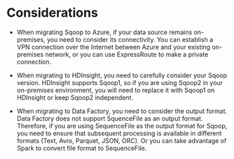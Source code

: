 # Considerations  

* When migrating Sqoop to Azure, if your data source remains on-premises, you need to consider its connectivity. You can establish a VPN connection over the Internet between Azure and your existing on-premises network, or you can use ExpressRoute to make a private connection.

* When migrating to HDInsight, you need to carefully consider your Sqoop version. HDInsight supports Sqoop1, so if you are using Sqoop2 in your on-premises environment, you will need to replace it with Sqoop1 on HDInsight or keep Sqoop2 independent. 

* When migrating to Data Factory, you need to consider the output format. Data Factory does not support SquenceFile as an output format. Therefore, if you are using SequenceFile as the output format for Sqoop, you need to ensure that subsequent processing is available in different formats (Text, Avro, Parquet, JSON, ORC). Or you can take advantage of Spark to convert file format to SequenceFile.